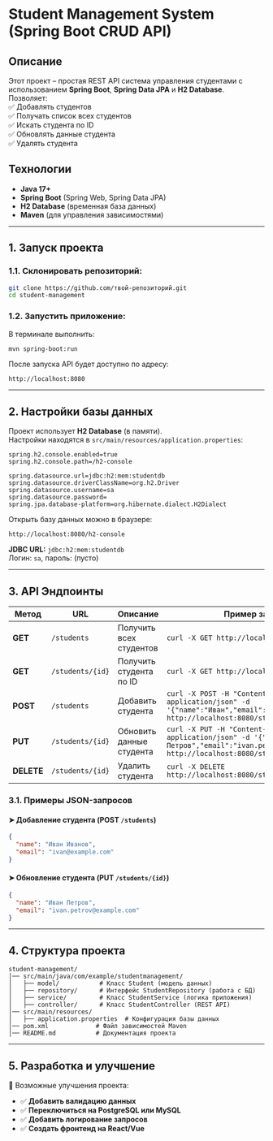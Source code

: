 # **Student Management System (Spring Boot CRUD API)**  

## **Описание**  
Этот проект – простая REST API система управления студентами с использованием **Spring Boot**, **Spring Data JPA** и **H2 Database**. Позволяет:  
✅ Добавлять студентов  
✅ Получать список всех студентов  
✅ Искать студента по ID  
✅ Обновлять данные студента  
✅ Удалять студента  

## **Технологии**  
- **Java 17+**  
- **Spring Boot** (Spring Web, Spring Data JPA)  
- **H2 Database** (временная база данных)  
- **Maven** (для управления зависимостями)  

---

## **1. Запуск проекта**  

### **1.1. Склонировать репозиторий:**  
```sh
git clone https://github.com/твой-репозиторий.git
cd student-management
```

### **1.2. Запустить приложение:**  
В терминале выполнить:  
```sh
mvn spring-boot:run
```
После запуска API будет доступно по адресу:  
```
http://localhost:8080
```

---

## **2. Настройки базы данных**  
Проект использует **H2 Database** (в памяти).  
Настройки находятся в `src/main/resources/application.properties`:  

```properties
spring.h2.console.enabled=true
spring.h2.console.path=/h2-console

spring.datasource.url=jdbc:h2:mem:studentdb
spring.datasource.driverClassName=org.h2.Driver
spring.datasource.username=sa
spring.datasource.password=
spring.jpa.database-platform=org.hibernate.dialect.H2Dialect
```
Открыть базу данных можно в браузере:  
```
http://localhost:8080/h2-console
```
**JDBC URL:** `jdbc:h2:mem:studentdb`  
Логин: `sa`, пароль: (пусто)  

---

## **3. API Эндпоинты**  

| Метод | URL | Описание | Пример запроса |
|--------|---------------------------------|-------------------------|-----------------|
| **GET** | `/students` | Получить всех студентов | `curl -X GET http://localhost:8080/students` |
| **GET** | `/students/{id}` | Получить студента по ID | `curl -X GET http://localhost:8080/students/1` |
| **POST** | `/students` | Добавить студента | `curl -X POST -H "Content-Type: application/json" -d '{"name":"Иван","email":"ivan@example.com"}' http://localhost:8080/students` |
| **PUT** | `/students/{id}` | Обновить данные студента | `curl -X PUT -H "Content-Type: application/json" -d '{"name":"Иван Петров","email":"ivan.petrov@example.com"}' http://localhost:8080/students/1` |
| **DELETE** | `/students/{id}` | Удалить студента | `curl -X DELETE http://localhost:8080/students/1` |

### **3.1. Примеры JSON-запросов**
#### ➤ **Добавление студента (POST `/students`)**
```json
{
  "name": "Иван Иванов",
  "email": "ivan@example.com"
}
```

#### ➤ **Обновление студента (PUT `/students/{id}`)**
```json
{
  "name": "Иван Петров",
  "email": "ivan.petrov@example.com"
}
```

---

## **4. Структура проекта**  

```
student-management/
│── src/main/java/com/example/studentmanagement/
│   ├── model/           # Класс Student (модель данных)
│   ├── repository/      # Интерфейс StudentRepository (работа с БД)
│   ├── service/         # Класс StudentService (логика приложения)
│   ├── controller/      # Класс StudentController (REST API)
│── src/main/resources/
│   ├── application.properties  # Конфигурация базы данных
│── pom.xml             # Файл зависимостей Maven
│── README.md           # Документация проекта
```

---

## **5. Разработка и улучшение**  
📌 Возможные улучшения проекта:  
- ✅ **Добавить валидацию данных**  
- ✅ **Переключиться на PostgreSQL или MySQL**  
- ✅ **Добавить логирование запросов**  
- ✅ **Создать фронтенд на React/Vue**  

